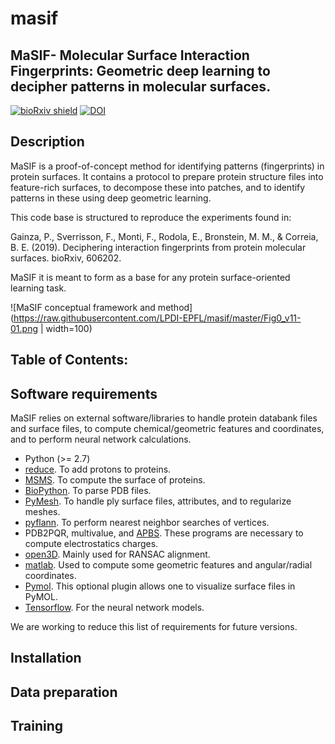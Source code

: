 # masif
## MaSIF- Molecular Surface Interaction Fingerprints: Geometric deep learning to decipher patterns in molecular surfaces.

[![bioRxiv shield](https://img.shields.io/badge/bioRxiv-1709.01233-green.svg?style=flat)](https://www.biorxiv.org/content/10.1101/606202v1)
[![DOI](https://zenodo.org/badge/DOI/10.5281/zenodo.2625420.svg)](https://doi.org/10.5281/zenodo.2625420)

## Description

MaSIF is a proof-of-concept method for identifying patterns (fingerprints) in protein surfaces. It contains a protocol to prepare protein structure files into feature-rich surfaces, to decompose these into patches, and to identify patterns in these using deep geometric learning.

This code base is structured to reproduce the experiments found in: 

Gainza, P., Sverrisson, F., Monti, F., Rodola, E., Bronstein, M. M., & Correia, B. E. (2019). Deciphering interaction fingerprints from protein molecular surfaces. bioRxiv, 606202.

MaSIF it is meant to form as a base for any protein surface-oriented learning task. 

![MaSIF conceptual framework and method](https://raw.githubusercontent.com/LPDI-EPFL/masif/master/Fig0_v11-01.png | width=100)

## Table of Contents: 


## Software requirements 
MaSIF relies on external software/libraries to handle  protein databank files and surface files, to compute chemical/geometric features and coordinates, and to perform neural network calculations.  
* Python (>= 2.7)
* [reduce](http://kinemage.biochem.duke.edu/software/reduce.php). To add protons to proteins. 
* [MSMS](http://mgltools.scripps.edu/packages/MSMS/). To compute the surface of proteins. 
* [BioPython](https://github.com/biopython/biopython). To parse PDB files. 
* [PyMesh](https://github.com/PyMesh/PyMesh). To handle ply surface files, attributes, and to regularize meshes.
* [pyflann](https://github.com/primetang/pyflann). To perform nearest neighbor searches of vertices.
* PDB2PQR, multivalue, and [APBS](http://www.poissonboltzmann.org/). These programs are necessary to compute electrostatics charges.
* [open3D](https://github.com/IntelVCL/Open3D). Mainly used for RANSAC alignment.
* [matlab](https://ch.mathworks.com/products/matlab.html). Used to compute some geometric features and angular/radial coordinates.
* [Pymol](https://pymol.org/2/). This optional plugin allows one to visualize surface files in PyMOL.
* [Tensorflow](https://www.tensorflow.org/). For the neural network models.
 
We are working to reduce this list of requirements for future versions.


## Installation 

## Data preparation

## Training
